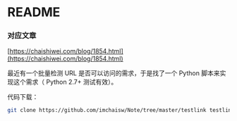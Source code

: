 # README

### 对应文章

[https://chaishiwei.com/blog/1854.html](https://chaishiwei.com/blog/1854.html)

最近有一个批量检测 URL 是否可以访问的需求，于是找了一个 Python 脚本来实现这个需求（ Python 2.7+ 测试有效）。

代码下载：

```bash
git clone https://github.com/imchaisw/Note/tree/master/testlink testlink
```


